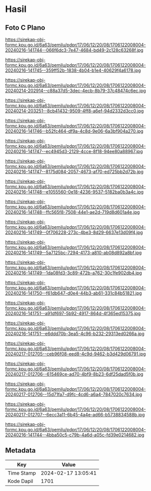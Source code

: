# Hasil

## Foto C Plano

https://sirekap-obj-formc.kpu.go.id/6a63/pemilu/pdpr/17/06/12/20/08/1706122008004-20240216-141744--066f6dc3-7e47-4684-bd49-2c128c63268f.jpg

https://sirekap-obj-formc.kpu.go.id/6a63/pemilu/pdpr/17/06/12/20/08/1706122008004-20240216-141745--359ff52b-1838-4b04-b1e4-40629f4a6178.jpg

https://sirekap-obj-formc.kpu.go.id/6a63/pemilu/pdpr/17/06/12/20/08/1706122008004-20240214-202914--c88a37d5-3dec-4ecb-8b79-37c48474c6ec.jpg

https://sirekap-obj-formc.kpu.go.id/6a63/pemilu/pdpr/17/06/12/20/08/1706122008004-20240214-203251--8cb41432-9509-4ff8-a6ef-94d2332d3cc0.jpg

https://sirekap-obj-formc.kpu.go.id/6a63/pemilu/pdpr/17/06/12/20/08/1706122008004-20240216-141746--b52fc464-df9a-4c8d-9e06-6a3bf904a270.jpg

https://sirekap-obj-formc.kpu.go.id/6a63/pemilu/pdpr/17/06/12/20/08/1706122008004-20240216-141747--ec4945d3-2129-4cce-8f18-94ee80a88967.jpg

https://sirekap-obj-formc.kpu.go.id/6a63/pemilu/pdpr/17/06/12/20/08/1706122008004-20240216-141747--8175d084-2057-4673-af70-ed725bb2d72b.jpg

https://sirekap-obj-formc.kpu.go.id/6a63/pemilu/pdpr/17/06/12/20/08/1706122008004-20240216-141748--e1055560-0e18-4236-9537-5182ba0b3a4c.jpg

https://sirekap-obj-formc.kpu.go.id/6a63/pemilu/pdpr/17/06/12/20/08/1706122008004-20240216-141748--ffc565f8-7508-44e1-ae2d-719d8d601a4e.jpg

https://sirekap-obj-formc.kpu.go.id/6a63/pemilu/pdpr/17/06/12/20/08/1706122008004-20240216-141749--0f706228-273c-4be3-8d29-6637e13d09f4.jpg

https://sirekap-obj-formc.kpu.go.id/6a63/pemilu/pdpr/17/06/12/20/08/1706122008004-20240216-141749--5a7125bc-7294-4173-a810-ab08d892a8bf.jpg

https://sirekap-obj-formc.kpu.go.id/6a63/pemilu/pdpr/17/06/12/20/08/1706122008004-20240216-141749--1da08fd3-3c89-472b-a762-30c1fe902db4.jpg

https://sirekap-obj-formc.kpu.go.id/6a63/pemilu/pdpr/17/06/12/20/08/1706122008004-20240216-141750--f61db647-d0e4-44b3-ab61-331c84b51821.jpg

https://sirekap-obj-formc.kpu.go.id/6a63/pemilu/pdpr/17/06/12/20/08/1706122008004-20240216-141751--a91df697-5b92-4917-864d-4f365ed15375.jpg

https://sirekap-obj-formc.kpu.go.id/6a63/pemilu/pdpr/17/06/12/20/08/1706122008004-20240216-141751--e6ddd70b-3ea5-4c96-b232-29313ed0266a.jpg

https://sirekap-obj-formc.kpu.go.id/6a63/pemilu/pdpr/17/06/12/20/08/1706122008004-20240217-012705--ceb96f08-eed8-4c9d-9462-b3d429d06791.jpg

https://sirekap-obj-formc.kpu.go.id/6a63/pemilu/pdpr/17/06/12/20/08/1706122008004-20240217-012706--615469ce-ad70-4bf9-8b23-6df25dad5f0b.jpg

https://sirekap-obj-formc.kpu.go.id/6a63/pemilu/pdpr/17/06/12/20/08/1706122008004-20240217-012706--15d71fa7-d9fc-4cd6-a6a4-7847020c7634.jpg

https://sirekap-obj-formc.kpu.go.id/6a63/pemilu/pdpr/17/06/12/20/08/1706122008004-20240217-012707--6ecc3a11-6b45-4a4e-ad66-b5738834588b.jpg

https://sirekap-obj-formc.kpu.go.id/6a63/pemilu/pdpr/17/06/12/20/08/1706122008004-20240216-141744--4bba50c5-c79b-4a6d-a05c-fd39e0214682.jpg


## Metadata

| Key        | Value               |
| ---------- | ------------------- |
| Time Stamp | 2024-02-17 13:05:41 |
| Kode Dapil | 1701                |



